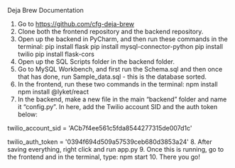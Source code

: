 Deja Brew Documentation

1.  Go to https://github.com/cfg-deja-brew
2. Clone both the frontend repository and the backend repository.
3. Open up the backend in PyCharm, and then run these commands in the terminal:
	pip install flask
	pip install mysql-connector-python
	pip install twilio
	pip install flask-cors
4. Open up the SQL Scripts folder in the backend folder.
5. Go to MySQL Workbench, and first run the Schema.sql and then once that has done, run Sample_data.sql - this is the database sorted.
6. In the frontend, run these two commands in the terminal:
	npm install
	npm install @lyket/react
7. In the backend, make a new file in the main “backend” folder and name it “config.py”.  In here, add the Twilio account SID and the auth token below:

twilio_account_sid = 'ACb7f4ee561c5fda8544277315de007d1c'

twilio_auth_token = '0394f694d509a57539ceb680d3853a24'
8. After saving everything, right click and run app.py
9. Once this is running, go to the frontend and in the terminal, type: npm start
10. There you go!
